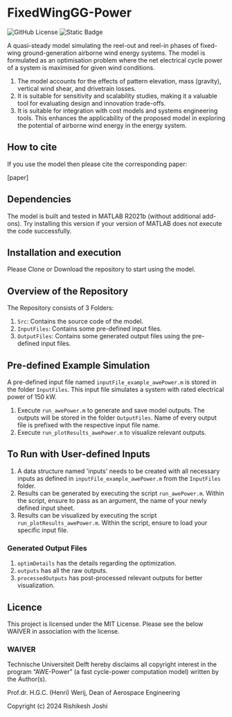 # FixedWingGG-Power
![GitHub License](https://img.shields.io/github/license/awegroup/FixedWingGG-Power)
![Static Badge](https://img.shields.io/badge/MATLAB-R2021b-blue)

A quasi-steady model simulating the reel-out and reel-in phases of fixed-wing ground-generation airborne wind energy systems. The model is formulated as an optimisation problem where the net electrical cycle power of a system is maximised for given wind conditions.

1. The model accounts for the effects of pattern elevation, mass (gravity), vertical wind shear, and drivetrain losses.
2. It is suitable for sensitivity and scalability studies, making it a valuable tool for evaluating design and innovation trade-offs.
3. It is suitable for integration with cost models and systems engineering tools. This enhances the applicability of the proposed model in exploring the potential of airborne wind energy in the energy system.


## How to cite

If you use the model then please cite the corresponding paper:

[paper]

## Dependencies

The model is built and tested in MATLAB R2021b (without additional add-ons). Try installing this version if your version of MATLAB does not execute the code successfully.


## Installation and execution 

Please Clone or Download the repository to start using the model.


## Overview of the Repository

The Repository consists of 3 Folders:

1. `Src`: Contains the source code of the model.
2. `InputFiles`: Contains some pre-defined input files.
3. `OutputFiles`: Contains some generated output files using the pre-defined input files.


## Pre-defined Example Simulation

A pre-defined input file named `inputFile_example_awePower.m` is stored in the folder `InputFiles`. This input file simulates a system with rated electrical power of 150 kW.
1. Execute `run_awePower.m` to generate and save model outputs. The outputs will be stored in the folder `OutputFiles`. Name of every output file is prefixed with the respective input file name.
2. Execute `run_plotResults_awePower.m` to visualize relevant outputs.


## To Run with User-defined Inputs

1. A data structure named 'inputs' needs to be created with all necessary inputs as defined in `inputFile_example_awePower.m` from the `InputFiles` folder.
2. Results can be generated by executing the script `run_awePower.m`. Within the script, ensure to pass as an argument, the name of your newly defined input sheet.
3. Results can be visualized by executing the script `run_plotResults_awePower.m`. Within the script, ensure to load your specific input file.

### Generated Output Files

1. `optimDetails` has the details regarding the optimization.
2. `outputs` has all the raw outputs.
3. `processedOutputs` has post-processed relevant outputs for better visualization.


## Licence
This project is licensed under the MIT License. Please see the below WAIVER in association with the license.

### WAIVER
Technische Universiteit Delft hereby disclaims all copyright interest in the program “AWE-Power” (a fast cycle-power computation model) written by the Author(s).

Prof.dr. H.G.C. (Henri) Werij, Dean of Aerospace Engineering

Copyright (c) 2024 Rishikesh Joshi






